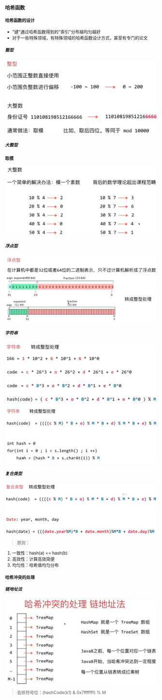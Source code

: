 ### 哈希函数


#### 哈希函数的设计

- "键"通过哈希函数得到的"索引"分布越均匀越好
- 对于一些特殊领域，有特殊领域的哈希函数设计方式，甚至有专门的论文

##### 整型

![哈希函数的设计-整型](哈希函数的设计-整型.png)

##### 大整型

**取模**

![哈希函数的设计-大整型](哈希函数的设计-大整型.png)

##### 浮点型

![哈希函数的设计-浮点型](哈希函数的设计-浮点型.png)

##### 字符串

![哈希函数的设计-字符串](哈希函数的设计-字符串.png)

![哈希函数的设计-字符串](哈希函数的设计-字符串2.png)

##### 复合类型

![哈希函数的设计-复合类型](哈希函数的设计-复合类型.png)


> 原则：
1. 一致性：hash(a) == hash(b)
1. 高效性：计算高效简便
1. 均匀性：哈希值均匀分布

#### 哈希冲突的处理

##### 链地址法

![链地址法](链地址法.png)

> 去除符号位：(hashCode(k1) & 0x7fffffff) % M





